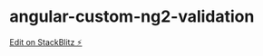 # angular-custom-ng2-validation

[Edit on StackBlitz ⚡️](https://stackblitz.com/edit/angular-custom-ng2-validation)
